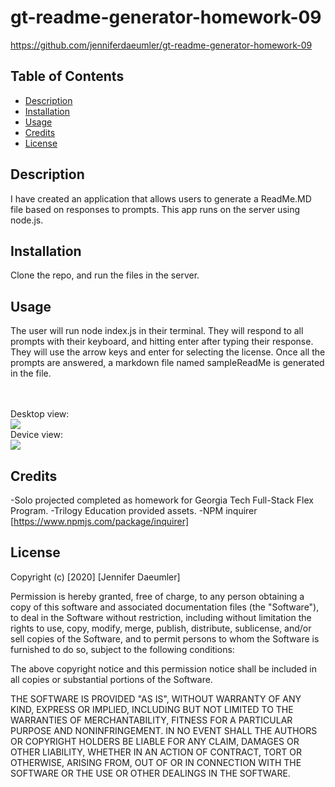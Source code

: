 # gt-readme-generator-homework-09
https://github.com/jenniferdaeumler/gt-readme-generator-homework-09


## Table of Contents 
* [Description](#description)
* [Installation](#installation)
* [Usage](#usage)
* [Credits](#credits)
* [License](#license)


## Description 
I have created an application that allows users to generate a ReadMe.MD file based on responses to prompts. This app runs on the server using node.js.

## Installation
Clone the repo, and run the files in the server. 

## Usage 
The user will run node index.js in their terminal.  They will respond to all prompts with their keyboard, and hitting enter after typing their response.  They will use the arrow keys and enter for selecting the license.  Once all the prompts are answered, a markdown file named sampleReadMe is generated in the file.   

<br>
<br>Desktop view:<br>
<img src="https://i.imgur.com/JDsQjbU.png?1">
<br>Device view:<br>
<img src="https://i.imgur.com/kFCVFa9.png?1">
<br>


## Credits
-Solo projected completed as homework for Georgia Tech Full-Stack Flex Program. 
-Trilogy Education provided assets.
-NPM inquirer [https://www.npmjs.com/package/inquirer]



## License
Copyright (c) [2020] [Jennifer Daeumler]

Permission is hereby granted, free of charge, to any person obtaining a copy of this software and associated documentation files (the "Software"), to deal in the Software without restriction, including without limitation the rights to use, copy, modify, merge, publish, distribute, sublicense, and/or sell copies of the Software, and to permit persons to whom the Software is furnished to do so, subject to the following conditions:

The above copyright notice and this permission notice shall be included in all copies or substantial portions of the Software.

THE SOFTWARE IS PROVIDED "AS IS", WITHOUT WARRANTY OF ANY KIND, EXPRESS OR IMPLIED, INCLUDING BUT NOT LIMITED TO THE WARRANTIES OF MERCHANTABILITY, FITNESS FOR A PARTICULAR PURPOSE AND NONINFRINGEMENT. IN NO EVENT SHALL THE AUTHORS OR COPYRIGHT HOLDERS BE LIABLE FOR ANY CLAIM, DAMAGES OR OTHER LIABILITY, WHETHER IN AN ACTION OF CONTRACT, TORT OR OTHERWISE, ARISING FROM, OUT OF OR IN CONNECTION WITH THE SOFTWARE OR THE USE OR OTHER DEALINGS IN THE SOFTWARE.